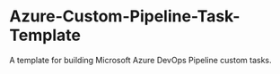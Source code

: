 # Azure-Custom-Pipeline-Task-Template
A template for building Microsoft Azure DevOps Pipeline custom tasks.
